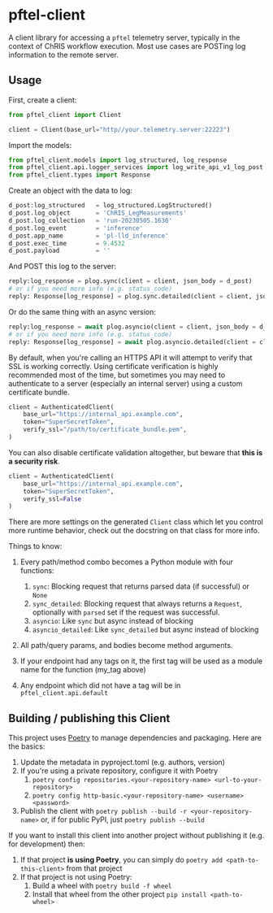 # pftel-client
A client library for accessing a `pftel` telemetry server, typically in the context of ChRIS workflow execution. Most use cases are POSTing log information to the remote server.

## Usage
First, create a client:

```python
from pftel_client import Client

client = Client(base_url="http//your.telemetry.server:22223")
```

Import the models:

```python
from pftel_client.models import log_structured, log_response
from pftel_client.api.logger_services import log_write_api_v1_log_post as plog
from pftel_client.types import Response
```

Create an object with the data to log:

```python
d_post:log_structured   = log_structured.LogStructured()
d_post.log_object       = 'ChRIS_LegMeasurements'
d_post.log_collection   = 'run-20230505.1630'
d_post.log_event        = 'inference'
d_post.app_name         = 'pl-lld_inference'
d_post.exec_time        = 9.4532
d_post.payload          = ''
```

And POST this log to the server:

```python
reply:log_response = plog.sync(client = client, json_body = d_post)
# or if you need more info (e.g. status_code)
reply: Response[log_response] = plog.sync.detailed(client = client, json_body = d_post)
```

Or do the same thing with an async version:

```python
reply:log_response = await plog.asyncio(client = client, json_body = d_post)
# or if you need more info (e.g. status_code)
reply: Response[log_response] = await plog.asyncio.detailed(client = client, json_body = d_post)
```

By default, when you're calling an HTTPS API it will attempt to verify that SSL is working correctly. Using certificate verification is highly recommended most of the time, but sometimes you may need to authenticate to a server (especially an internal server) using a custom certificate bundle.

```python
client = AuthenticatedClient(
    base_url="https://internal_api.example.com", 
    token="SuperSecretToken",
    verify_ssl="/path/to/certificate_bundle.pem",
)
```

You can also disable certificate validation altogether, but beware that **this is a security risk**.

```python
client = AuthenticatedClient(
    base_url="https://internal_api.example.com", 
    token="SuperSecretToken", 
    verify_ssl=False
)
```

There are more settings on the generated `Client` class which let you control more runtime behavior, check out the docstring on that class for more info.

Things to know:
1. Every path/method combo becomes a Python module with four functions:
    1. `sync`: Blocking request that returns parsed data (if successful) or `None`
    1. `sync_detailed`: Blocking request that always returns a `Request`, optionally with `parsed` set if the request was successful.
    1. `asyncio`: Like `sync` but async instead of blocking
    1. `asyncio_detailed`: Like `sync_detailed` but async instead of blocking

1. All path/query params, and bodies become method arguments.
1. If your endpoint had any tags on it, the first tag will be used as a module name for the function (my_tag above)
1. Any endpoint which did not have a tag will be in `pftel_client.api.default`

## Building / publishing this Client
This project uses [Poetry](https://python-poetry.org/) to manage dependencies  and packaging.  Here are the basics:
1. Update the metadata in pyproject.toml (e.g. authors, version)
1. If you're using a private repository, configure it with Poetry
    1. `poetry config repositories.<your-repository-name> <url-to-your-repository>`
    1. `poetry config http-basic.<your-repository-name> <username> <password>`
1. Publish the client with `poetry publish --build -r <your-repository-name>` or, if for public PyPI, just `poetry publish --build`

If you want to install this client into another project without publishing it (e.g. for development) then:
1. If that project **is using Poetry**, you can simply do `poetry add <path-to-this-client>` from that project
1. If that project is not using Poetry:
    1. Build a wheel with `poetry build -f wheel`
    1. Install that wheel from the other project `pip install <path-to-wheel>`
